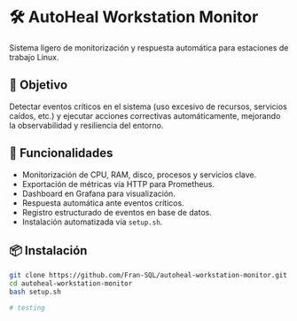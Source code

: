 # 🛠️ AutoHeal Workstation Monitor

Sistema ligero de monitorización y respuesta automática para estaciones de trabajo Linux.

## 🎯 Objetivo

Detectar eventos críticos en el sistema (uso excesivo de recursos, servicios caídos, etc.) y ejecutar acciones correctivas automáticamente, mejorando la observabilidad y resiliencia del entorno.

## 🚀 Funcionalidades

- Monitorización de CPU, RAM, disco, procesos y servicios clave.
- Exportación de métricas vía HTTP para Prometheus.
- Dashboard en Grafana para visualización.
- Respuesta automática ante eventos críticos.
- Registro estructurado de eventos en base de datos.
- Instalación automatizada vía `setup.sh`.

## 📦 Instalación

```bash
git clone https://github.com/Fran-SQL/autoheal-workstation-monitor.git
cd autoheal-workstation-monitor
bash setup.sh

# testing
